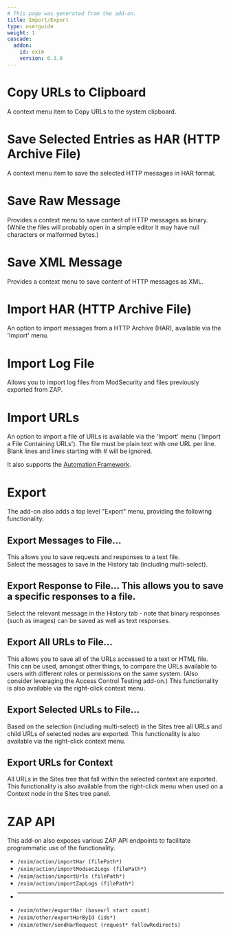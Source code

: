 ```yaml
---
# This page was generated from the add-on.
title: Import/Export
type: userguide
weight: 1
cascade:
  addon:
    id: exim
    version: 0.3.0
---
```


# Copy URLs to Clipboard

A context menu item to Copy URLs to the system clipboard.

# Save Selected Entries as HAR (HTTP Archive File)

A context menu item to save the selected HTTP messages in HAR format.

# Save Raw Message

Provides a context menu to save content of HTTP messages as binary. (While the files will probably open in a simple editor it may have null characters or malformed bytes.)

# Save XML Message

Provides a context menu to save content of HTTP messages as XML.

# Import HAR (HTTP Archive File)

An option to import messages from a HTTP Archive (HAR), available via the 'Import' menu.

# Import Log File

Allows you to import log files from ModSecurity and files previously exported from ZAP.

# Import URLs

An option to import a file of URLs is available via the 'Import' menu ('Import a File Containing URLs'). The file must be plain text with one URL per line. Blank lines and lines starting with # will be ignored.   

It also supports the [Automation Framework](/docs/desktop/addons/import-export/automation/).

# Export

The add-on also adds a top level "Export" menu, providing the following functionality.

## Export Messages to File...

This allows you to save requests and responses to a text file.   
Select the messages to save in the History tab (including multi-select).

## Export Response to File... This allows you to save a specific responses to a file.
Select the relevant message in the History tab - note that binary responses (such as images) can be saved as well as text responses.

## Export All URLs to File...

This allows you to save all of the URLs accessed to a text or HTML file.   
This can be used, amongst other things, to compare the URLs available to users with different roles or permissions on the same system. (Also consider leveraging the Access Control Testing add-on.) This functionality is also available via the right-click context menu.

## Export Selected URLs to File...

Based on the selection (including multi-select) in the Sites tree all URLs and child URLs of selected nodes are exported. This functionality is also available via the right-click context menu.

## Export URLs for Context

All URLs in the Sites tree that fall within the selected context are exported. This functionality is also available from the right-click menu when used on a Context node in the Sites tree panel.

# ZAP API

This add-on also exposes various ZAP API endpoints to facilitate programmatic use of the functionality.

* `/exim/action/importHar (filePath*)`
* `/exim/action/importModsec2Logs (filePath*)`
* `/exim/action/importUrls (filePath*)`
* `/exim/action/importZapLogs (filePath*)`
* ---
* `/exim/other/exportHar (baseurl start count)`
* `/exim/other/exportHarById (ids*)`
* `/exim/other/sendHarRequest (request* followRedirects)`

